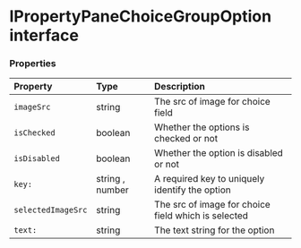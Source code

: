 # IPropertyPaneChoiceGroupOption interface





### Properties

| Property	   | Type	| Description|
|:-------------|:-------|:-----------|
|`imageSrc`      | string | The src of image for choice field |
|`isChecked`      | boolean | Whether the options is checked or not |
|`isDisabled`      | boolean | Whether the option is disabled or not |
|`key:`      | string , number | A required key to uniquely identify the option |
|`selectedImageSrc`      | string | The src of image for choice field which is selected |
|`text:`      | string | The text string for the option |




